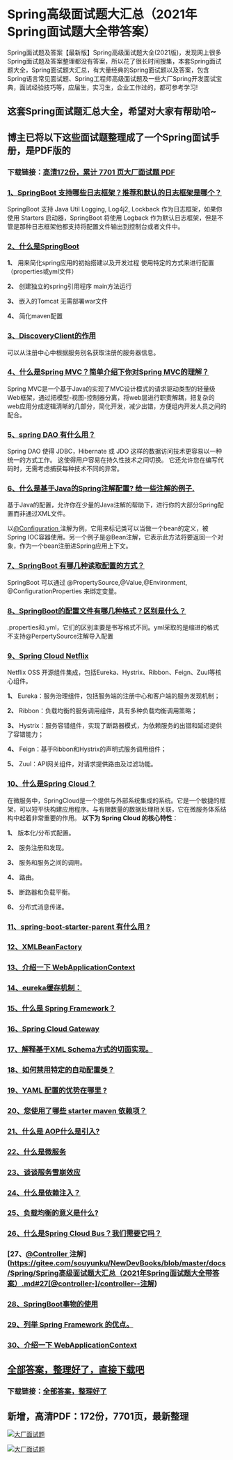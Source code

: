 # Spring高级面试题大汇总（2021年Spring面试题大全带答案）

Spring面试题及答案【最新版】Spring高级面试题大全(2021版)，发现网上很多Spring面试题及答案整理都没有答案，所以花了很长时间搜集，本套Spring面试题大全，Spring面试题大汇总，有大量经典的Spring面试题以及答案，包含Spring语言常见面试题、Spring工程师高级面试题及一些大厂Spring开发面试宝典，面试经验技巧等，应届生，实习生，企业工作过的，都可参考学习!

## 这套Spring面试题汇总大全，希望对大家有帮助哈~ 

## 博主已将以下这些面试题整理成了一个Spring面试手册，是PDF版的

### 下载链接：[高清172份，累计 7701 页大厂面试题  PDF](https://github.com/javatechnorth/javanorth-itbooks/blob/master/docs/index.md)


### [1、SpringBoot 支持哪些日志框架？推荐和默认的日志框架是哪个？](https://gitee.com/souyunku/NewDevBooks/blob/master/docs/Spring/Spring高级面试题大汇总（2021年Spring面试题大全带答案）.md#1springboot-支持哪些日志框架推荐和默认的日志框架是哪个)  


SpringBoot 支持 Java Util Logging, Log4j2, Lockback 作为日志框架，如果你使用 Starters 启动器，SpringBoot 将使用 Logback 作为默认日志框架，但是不管是那种日志框架他都支持将配置文件输出到控制台或者文件中。


### [2、什么是SpringBoot](https://gitee.com/souyunku/NewDevBooks/blob/master/docs/Spring/Spring高级面试题大汇总（2021年Spring面试题大全带答案）.md#2什么是springboot)  


**1、** 用来简化spring应用的初始搭建以及开发过程 使用特定的方式来进行配置（properties或yml文件）

**2、** 创建独立的spring引用程序 main方法运行

**3、** 嵌入的Tomcat 无需部署war文件

**4、** 简化maven配置


### [3、DiscoveryClient的作用](https://gitee.com/souyunku/NewDevBooks/blob/master/docs/Spring/Spring高级面试题大汇总（2021年Spring面试题大全带答案）.md#3discoveryclient的作用)  


可以从注册中心中根据服务别名获取注册的服务器信息。


### [4、什么是Spring MVC？简单介绍下你对Spring MVC的理解？](https://gitee.com/souyunku/NewDevBooks/blob/master/docs/Spring/Spring高级面试题大汇总（2021年Spring面试题大全带答案）.md#4什么是spring-mvc简单介绍下你对spring-mvc的理解)  


Spring MVC是一个基于Java的实现了MVC设计模式的请求驱动类型的轻量级Web框架，通过把模型-视图-控制器分离，将web层进行职责解耦，把复杂的web应用分成逻辑清晰的几部分，简化开发，减少出错，方便组内开发人员之间的配合。


### [5、spring DAO 有什么用？](https://gitee.com/souyunku/NewDevBooks/blob/master/docs/Spring/Spring高级面试题大汇总（2021年Spring面试题大全带答案）.md#5spring-dao-有什么用)  


Spring DAO 使得 JDBC，Hibernate 或 JDO 这样的数据访问技术更容易以一种统一的方式工作。 这使得用户容易在持久性技术之间切换。 它还允许您在编写代码时，无需考虑捕获每种技术不同的异常。


### [6、什么是基于Java的Spring注解配置? 给一些注解的例子.](https://gitee.com/souyunku/NewDevBooks/blob/master/docs/Spring/Spring高级面试题大汇总（2021年Spring面试题大全带答案）.md#6什么是基于java的spring注解配置-给一些注解的例子)  


基于Java的配置，允许你在少量的Java注解的帮助下，进行你的大部分Spring配置而非通过XML文件。

以[@Configuration ](/Configuration ) 注解为例，它用来标记类可以当做一个bean的定义，被Spring IOC容器使用。另一个例子是@Bean注解，它表示此方法将要返回一个对象，作为一个bean注册进Spring应用上下文。


### [7、SpringBoot 有哪几种读取配置的方式？](https://gitee.com/souyunku/NewDevBooks/blob/master/docs/Spring/Spring高级面试题大汇总（2021年Spring面试题大全带答案）.md#7springboot-有哪几种读取配置的方式)  


SpringBoot 可以通过 @PropertySource,@Value,@Environment, @ConfigurationProperties 来绑定变量。


### [8、SpringBoot的配置文件有哪几种格式？区别是什么？](https://gitee.com/souyunku/NewDevBooks/blob/master/docs/Spring/Spring高级面试题大汇总（2021年Spring面试题大全带答案）.md#8springboot的配置文件有哪几种格式区别是什么)  


.properties和.yml，它们的区别主要是书写格式不同。yml采取的是缩进的格式 不支持@PerpertySource注解导入配置


### [9、Spring Cloud Netflix](https://gitee.com/souyunku/NewDevBooks/blob/master/docs/Spring/Spring高级面试题大汇总（2021年Spring面试题大全带答案）.md#9spring-cloud-netflix)  


Netflix OSS 开源组件集成，包括Eureka、Hystrix、Ribbon、Feign、Zuul等核心组件。

**1、** Eureka：服务治理组件，包括服务端的注册中心和客户端的服务发现机制；

**2、** Ribbon：负载均衡的服务调用组件，具有多种负载均衡调用策略；

**3、** Hystrix：服务容错组件，实现了断路器模式，为依赖服务的出错和延迟提供了容错能力；

**4、** Feign：基于Ribbon和Hystrix的声明式服务调用组件；

**5、** Zuul：API网关组件，对请求提供路由及过滤功能。


### [10、什么是Spring Cloud？](https://gitee.com/souyunku/NewDevBooks/blob/master/docs/Spring/Spring高级面试题大汇总（2021年Spring面试题大全带答案）.md#10什么是spring-cloud)  


在微服务中，SpringCloud是一个提供与外部系统集成的系统。它是一个敏捷的框架，可以短平快构建应用程序。与有限数量的数据处理相关联，它在微服务体系结构中起着非常重要的作用。 **以下为 Spring Cloud 的核心特性**：

**1、** 版本化/分布式配置。

**2、** 服务注册和发现。

**3、** 服务和服务之间的调用。

**4、** 路由。

**5、** 断路器和负载平衡。

**6、** 分布式消息传递。


### [11、spring-boot-starter-parent 有什么用 ?](https://gitee.com/souyunku/NewDevBooks/blob/master/docs/Spring/Spring高级面试题大汇总（2021年Spring面试题大全带答案）.md#11spring-boot-starter-parent-有什么用-)  

### [12、XMLBeanFactory](https://gitee.com/souyunku/NewDevBooks/blob/master/docs/Spring/Spring高级面试题大汇总（2021年Spring面试题大全带答案）.md#12xmlbeanfactory)  

### [13、介绍一下 WebApplicationContext](https://gitee.com/souyunku/NewDevBooks/blob/master/docs/Spring/Spring高级面试题大汇总（2021年Spring面试题大全带答案）.md#13介绍一下-webapplicationcontext)  

### [14、eureka缓存机制：](https://gitee.com/souyunku/NewDevBooks/blob/master/docs/Spring/Spring高级面试题大汇总（2021年Spring面试题大全带答案）.md#14eureka缓存机制：)  

### [15、什么是 Spring Framework？](https://gitee.com/souyunku/NewDevBooks/blob/master/docs/Spring/Spring高级面试题大汇总（2021年Spring面试题大全带答案）.md#15什么是-spring-framework)  

### [16、Spring Cloud Gateway](https://gitee.com/souyunku/NewDevBooks/blob/master/docs/Spring/Spring高级面试题大汇总（2021年Spring面试题大全带答案）.md#16spring-cloud-gateway)  

### [17、解释基于XML Schema方式的切面实现。](https://gitee.com/souyunku/NewDevBooks/blob/master/docs/Spring/Spring高级面试题大汇总（2021年Spring面试题大全带答案）.md#17解释基于xml-schema方式的切面实现。)  

### [18、如何禁用特定的自动配置类？](https://gitee.com/souyunku/NewDevBooks/blob/master/docs/Spring/Spring高级面试题大汇总（2021年Spring面试题大全带答案）.md#18如何禁用特定的自动配置类)  

### [19、YAML 配置的优势在哪里 ?](https://gitee.com/souyunku/NewDevBooks/blob/master/docs/Spring/Spring高级面试题大汇总（2021年Spring面试题大全带答案）.md#19yaml-配置的优势在哪里-)  

### [20、您使用了哪些 starter maven 依赖项？](https://gitee.com/souyunku/NewDevBooks/blob/master/docs/Spring/Spring高级面试题大汇总（2021年Spring面试题大全带答案）.md#20您使用了哪些-starter-maven-依赖项)  

### [21、什么是 AOP什么是引入?](https://gitee.com/souyunku/NewDevBooks/blob/master/docs/Spring/Spring高级面试题大汇总（2021年Spring面试题大全带答案）.md#21什么是-aop什么是引入)  

### [22、什么是微服务](https://gitee.com/souyunku/NewDevBooks/blob/master/docs/Spring/Spring高级面试题大汇总（2021年Spring面试题大全带答案）.md#22什么是微服务)  

### [23、谈谈服务雪崩效应](https://gitee.com/souyunku/NewDevBooks/blob/master/docs/Spring/Spring高级面试题大汇总（2021年Spring面试题大全带答案）.md#23谈谈服务雪崩效应)  

### [24、什么是依赖注入？](https://gitee.com/souyunku/NewDevBooks/blob/master/docs/Spring/Spring高级面试题大汇总（2021年Spring面试题大全带答案）.md#24什么是依赖注入)  

### [25、负载均衡的意义是什么?](https://gitee.com/souyunku/NewDevBooks/blob/master/docs/Spring/Spring高级面试题大汇总（2021年Spring面试题大全带答案）.md#25负载均衡的意义是什么)  

### [26、什么是Spring Cloud Bus？我们需要它吗？](https://gitee.com/souyunku/NewDevBooks/blob/master/docs/Spring/Spring高级面试题大汇总（2021年Spring面试题大全带答案）.md#26什么是spring-cloud-bus我们需要它吗)  

### [27、[@Controller ](/Controller ) 注解](https://gitee.com/souyunku/NewDevBooks/blob/master/docs/Spring/Spring高级面试题大汇总（2021年Spring面试题大全带答案）.md#27[@controller-]/controller--注解)  

### [28、SpringBoot事物的使用](https://gitee.com/souyunku/NewDevBooks/blob/master/docs/Spring/Spring高级面试题大汇总（2021年Spring面试题大全带答案）.md#28springboot事物的使用)  

### [29、列举 Spring Framework 的优点。](https://gitee.com/souyunku/NewDevBooks/blob/master/docs/Spring/Spring高级面试题大汇总（2021年Spring面试题大全带答案）.md#29列举-spring-framework-的优点。)  

### [30、介绍一下 WebApplicationContext](https://gitee.com/souyunku/NewDevBooks/blob/master/docs/Spring/Spring高级面试题大汇总（2021年Spring面试题大全带答案）.md#30介绍一下-webapplicationcontext)  





## [全部答案，整理好了，直接下载吧](https://gitee.com/souyunku/DevBooks/blob/master/docs/daan.md)

### 下载链接：[全部答案，整理好了](https://gitee.com/souyunku/NewDevBooks/blob/master/docs/daan.md)




## 新增，高清PDF：172份，7701页，最新整理

[![大厂面试题](https://www.souyunku.com/wp-content/uploads/weixin/mst.png "架构师专栏")](https://github.com/javatechnorth/javanorth-itbooks/blob/master/image/面试题.png "架构师专栏")

[![大厂面试题](https://github.com/javatechnorth/javanorth-itbooks/blob/master/image/面试题.png "架构师专栏")](https://github.com/javatechnorth/javanorth-itbooks/blob/master/image/面试题.png "架构师专栏")
